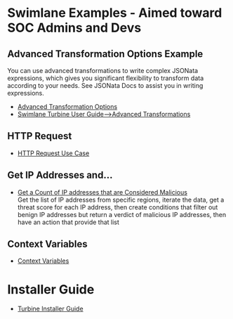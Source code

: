 # Swimlane Examples - Aimed toward SOC Admins and Devs

## Advanced Transformation Options Example

You can use advanced transformations to write complex JSONata expressions, which gives you significant flexibility to transform data according to your needs. See JSONata Docs to assist you in writing expressions.

* [Advanced Transformation Options](https://docs.swimlane.com/turbine/native-actions/advanced-transformations/advanced-transformation-options.htm)
*  [Swimlane Turbine User Guide-->Advanced Transformations](https://docs.swimlane.com/turbine/native-actions/advanced-transformations/advanced-transformations-old.htm)

## HTTP Request

*  [HTTP Request Use Case](https://docs.swimlane.com/turbine/use-cases/native-action-use-cases/http-requests.htm)

## Get IP Addresses and...

*  [Get a Count of IP addresses that are Considered Malicious](https://docs.swimlane.com/turbine/use-cases/native-action-use-cases/nesting-branching-and-conditions-use-case.htm) <br> Get the list of IP addresses from specific regions, iterate the data, get a threat score for each IP address, then create conditions that filter out benign IP addresses but return a verdict of malicious IP addresses, then have an action that provide that list

## Context Variables

* [Context Variables](https://docs.swimlane.com/turbine/playbooks/context-variables.htm)

# Installer Guide
* [Turbine Installer Guide](https://docs.swimlane.com/turbine_installer/tpi-guide/turbine-platform-installer.htm)
